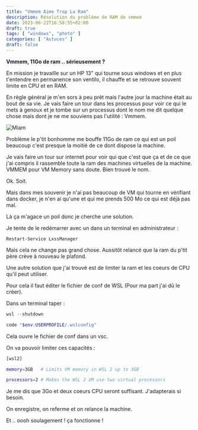 ```yaml
---
title: "Vmmem Aime Trop La Ram"
description: Résolution du problème de RAM de vmmem
date: 2023-06-22T16:58:55+02:00
draft: true
tags: [ "windows", "photo" ]
categories: [ "Astuces" ]
draft: false
---
```


**Vmmem, 11Go de ram .. sérieusement ?**

En mission je travaille sur un HP 13" qui tourne sous windows et en plus t'entendre en permanence son ventilo, il chauffe et se retrouve souvent limite en CPU et en RAM.

En règle général je m'en sors à peu prêt mais l'autre jour la machine était au bout de sa vie. Je vais faire un tour dans les processus pour voir ce qui le mets à genoux et je tombe sur un processus dont le nom me dit quelque chose mais dont je ne me souviens pas l'utilité : Vmmem.

![Miam](https://media1.giphy.com/media/d2ItDZZumUI6Y/giphy.gif?cid=ecf05e47oq80we72v2tsakqc4wadyhw4799az0q81i66lffo&ep=v1_gifs_search&rid=giphy.gif&ct=g)

Problème le p'tit bonhomme me bouffe 11Go de ram ce qui est un poil beaucoup c'est presque la moitié de ce dont dispose la machine.

Je vais faire un tour sur internet pour voir qui que c'est que ça et de ce que j'ai compris il rassemble toute la ram des machines virtuelles de la machine.
VMMEM pour VM Memory sans doute. Bien trouvé le nom.

Ok. Soit.

Mais dans mes souvenir je n'ai pas beaucoup de VM qui tourne en vérifiant dans docker, je n'en ai qu'une et qui me prends 500 Mo ce qui est déjà pas mal.

Là ça m'agace un poil donc je cherche une solution.

Je tente de le redémarrer avec un dans un terminal en administrateur :

```
Restart-Service LxssManager
```

Mais cela ne change pas grand chose. Aussitôt relancé que la ram du p'tit père crève à nouveau le plafond.

Une autre solution que j'ai trouvé est de limiter la ram et les coeurs de CPU qu'il peut utiliser.

Pour cela il faut éditer le fichier de conf de WSL (Pour ma part j'ai dû le créer).

Dans un terminal taper :
```powershell
wsl --shutdown

code "$env:USERPROFILE/.wslconfig"
```

Cela ouvre le fichier de conf dans un vsc.

On va pouvoir limiter ces capacités :
```bash
[wsl2]

memory=3GB   # Limits VM memory in WSL 2 up to 3GB

processors=2 # Makes the WSL 2 VM use two virtual processors
```
Je me dis que 3Go et deux coeurs CPU seront suffisant. J'adapterais si besoin.

On enregistre, on referme et on relance la machine.

Et .. oooh soulagement ! ça fonctionne !
